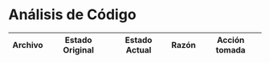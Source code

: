 # Análisis de Código


| Archivo | Estado Original | Estado Actual | Razón | Acción tomada |
|---------|----------------|--------------|-------|---------------|
